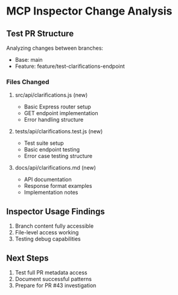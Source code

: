 # MCP Inspector Change Analysis

## Test PR Structure

Analyzing changes between branches:
- Base: main
- Feature: feature/test-clarifications-endpoint

### Files Changed
1. src/api/clarifications.js (new)
   - Basic Express router setup
   - GET endpoint implementation
   - Error handling structure

2. tests/api/clarifications.test.js (new)
   - Test suite setup
   - Basic endpoint testing
   - Error case testing structure

3. docs/api/clarifications.md (new)
   - API documentation
   - Response format examples
   - Implementation notes

## Inspector Usage Findings
1. Branch content fully accessible
2. File-level access working
3. Testing debug capabilities

## Next Steps
1. Test full PR metadata access
2. Document successful patterns
3. Prepare for PR #43 investigation